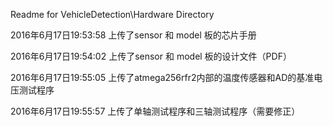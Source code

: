 Readme for VehicleDetection\Hardware Directory



2016年6月17日19:53:58   上传了sensor 和 model 板的芯片手册        




2016年6月17日19:54:02   上传了sensor 和 model 板的设计文件（PDF） 



2016年6月17日19:55:05   上传了atmega256rfr2内部的温度传感器和AD的基准电压测试程序



2016年6月17日19:55:57   上传了单轴测试程序和三轴测试程序（需要修正）  
